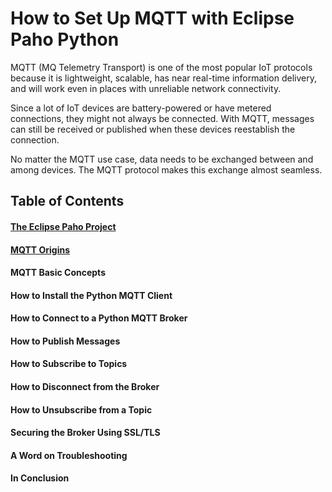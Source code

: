 # How to Set Up MQTT with Eclipse Paho Python

MQTT (MQ Telemetry Transport) is one of the most popular IoT protocols because it is lightweight, scalable, has near real-time information delivery, and will work even in places with unreliable network connectivity. 

Since a lot of IoT devices are battery-powered or have metered connections, they might not always be connected. With MQTT, messages can still be received or published when these devices reestablish the connection.

No matter the MQTT use case, data needs to be exchanged between and among devices. The MQTT protocol makes this exchange almost seamless.


## Table of Contents

#### [The Eclipse Paho Project](/Eclipse%20_Paho/the_eclipse_paho_project.md)
#### [MQTT Origins](/Eclipse%20_Paho/mqtt_origins.md)
#### MQTT Basic Concepts
#### How to Install the Python MQTT Client
#### How to Connect to a Python MQTT Broker
#### How to Publish Messages
#### How to Subscribe to Topics
#### How to Disconnect from the Broker
#### How to Unsubscribe from a Topic
#### Securing the Broker Using SSL/TLS
#### A Word on Troubleshooting
#### In Conclusion
